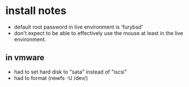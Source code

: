 # install notes

- default root password in live environment is 'furybsd'
- don't expect to be able to effectively use the mouse at least in the live environment.

## in vmware
- had to set hard disk to "sata" instead of "iscsi"
- had to format (newfs -U /dev/<device><partition>)

